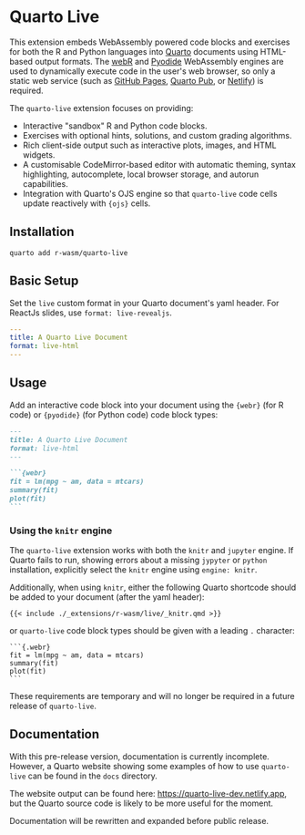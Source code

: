 # Quarto Live

This extension embeds WebAssembly powered code blocks and exercises for both the R and Python languages into [Quarto](https://quarto.org) documents using HTML-based output formats. The [webR](https://docs.r-wasm.org/webr/latest/) and [Pyodide](https://pyodide.org/en/stable/) WebAssembly engines are used to dynamically execute code in the user's web browser, so only a static web service (such as [GitHub Pages](https://pages.github.com), [Quarto Pub](https://quartopub.com), or [Netlify](https://www.netlify.com)) is required.

The `quarto-live` extension focuses on providing:
 * Interactive "sandbox" R and Python code blocks.
 * Exercises with optional hints, solutions, and custom grading algorithms.
 * Rich client-side output such as interactive plots, images, and HTML widgets.
 * A customisable CodeMirror-based editor with automatic theming, syntax highlighting, autocomplete, local browser storage, and autorun capabilities.
 * Integration with Quarto's OJS engine so that `quarto-live` code cells update reactively with `{ojs}` cells.

## Installation

```
quarto add r-wasm/quarto-live
```

## Basic Setup

Set the `live` custom format in your Quarto document's yaml header. For ReactJs slides, use `format: live-revealjs`.

```yaml
---
title: A Quarto Live Document
format: live-html
---
```

## Usage

Add an interactive code block into your document using the `{webr}` (for R code) or `{pyodide}` (for Python code) code block types:

````markdown
---
title: A Quarto Live Document
format: live-html
---

```{webr}
fit = lm(mpg ~ am, data = mtcars)
summary(fit)
plot(fit)
```
````

### Using the `knitr` engine

The `quarto-live` extension works with both the `knitr` and `jupyter` engine. If Quarto fails to run, showing errors about a missing `jypyter` or `python` installation, explicitly select the `knitr` engine using `engine: knitr`.

Additionally, when using `knitr`, either the following Quarto shortcode should be added to your document (after the yaml header):

```
{{< include ./_extensions/r-wasm/live/_knitr.qmd >}}
```

or `quarto-live` code block types should be given with a leading `.` character:

````
```{.webr}
fit = lm(mpg ~ am, data = mtcars)
summary(fit)
plot(fit)
```
````

These requirements are temporary and will no longer be required in a future release of `quarto-live`.

## Documentation

With this pre-release version, documentation is currently incomplete. However, a Quarto website showing some examples of how to use `quarto-live` can be found in the `docs` directory.

The website output can be found here: https://quarto-live-dev.netlify.app, but the Quarto source code is likely to be more useful for the moment.

Documentation will be rewritten and expanded before public release.
